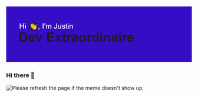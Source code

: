 ![alt](https://github.com/LuminalZero/LuminalZero/blob/master/header.png)

### Hi there 👋

![Please refresh the page if the meme doesn't show up.](https://random-memer.herokuapp.com/)
